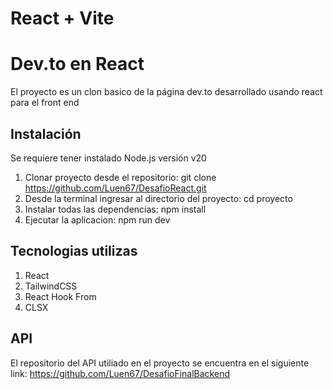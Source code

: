 # React + Vite

# Dev.to en React

El proyecto es un clon basico de la página dev.to desarrollado usando react para el front end

## Instalación

Se requiere tener instalado Node.js versión v20

1. Clonar proyecto desde el repositorio: git clone https://github.com/Luen67/DesafioReact.git
2. Desde la terminal ingresar al directorio del proyecto: cd proyecto
3. Instalar todas las dependencias: npm install
4. Ejecutar la aplicacion: npm run dev

## Tecnologias utilizas

1. React
2. TailwindCSS
3. React Hook From
4. CLSX

## API

El repositorio del API utiliado en el proyecto se encuentra en el siguiente link: https://github.com/Luen67/DesafioFinalBackend
